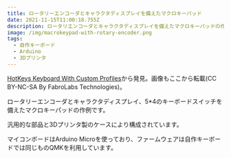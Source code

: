 ```yaml
---
title: ロータリーエンコーダとキャラクタディスプレイを備えたマクロキーパッド
date: 2021-11-15T11:00:18.755Z
description: ロータリエンコーダとキャラクタディスプレイを備えたマクロキーパッドの作例を紹介します。
image: /img/macrokeypad-with-rotary-encoder.png
tags:
  - 自作キーボード
  - Arduino
  - 3Dプリンタ
---
```

[HotKeys Keyboard With Custom Profiles](https://www.instructables.com/HotKeys-Keyboard-With-Custom-Profiles/)から発見。画像もここから転載(CC BY-NC-SA By FabroLabs Technologies)。

ロータリーエンコーダとキャラクタディスプレイ、5*4のキーボードスイッチを備えたマクロキーパッドの作例です。

汎用的な部品と3Dプリンタ製のケースにより構成されています。

マイコンボードはArduino Microを使っており、ファームウェアは自作キーボードでは同じものQMKを利用しています。
